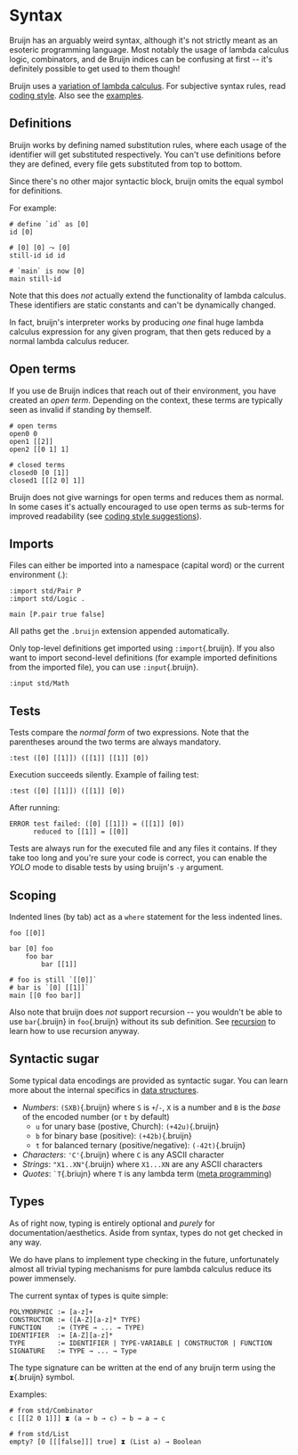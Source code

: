 # Syntax

Bruijn has an arguably weird syntax, although it's not strictly meant as
an esoteric programming language. Most notably the usage of lambda
calculus logic, combinators, and de Bruijn indices can be confusing at
first -- it's definitely possible to get used to them though!

Bruijn uses a [variation of lambda calculus](lambda-calculus.md). For
subjective syntax rules, read [coding style](../coding/style.md). Also
see the [examples](../coding/examples.md).

## Definitions

Bruijn works by defining named substitution rules, where each usage of
the identifier will get substituted respectively. You can't use
definitions before they are defined, every file gets substituted from
top to bottom.

Since there's no other major syntactic block, bruijn omits the equal
symbol for definitions.

For example:

``` bruijn
# define `id` as [0]
id [0]

# [0] [0] ⤳ [0]
still-id id id

# `main` is now [0]
main still-id
```

Note that this does *not* actually extend the functionality of lambda
calculus. These identifiers are static constants and can't be
dynamically changed.

In fact, bruijn's interpreter works by producing *one* final huge lambda
calculus expression for any given program, that then gets reduced by a
normal lambda calculus reducer.

## Open terms

If you use de Bruijn indices that reach out of their environment, you
have created an *open term*. Depending on the context, these terms are
typically seen as invalid if standing by themself.

``` bruijn
# open terms
open0 0
open1 [[2]]
open2 [[0 1] 1]

# closed terms
closed0 [0 [1]]
closed1 [[[2 0] 1]]
```

Bruijn does not give warnings for open terms and reduces them as normal.
In some cases it's actually encouraged to use open terms as sub-terms
for improved readability (see [coding style
suggestions](../coding/style.md)).

## Imports

Files can either be imported into a namespace (capital word) or the
current environment (.):

``` bruijn
:import std/Pair P
:import std/Logic .

main [P.pair true false]
```

All paths get the `.bruijn` extension appended automatically.

Only top-level definitions get imported using `:import`{.bruijn}. If you
also want to import second-level definitions (for example imported
definitions from the imported file), you can use `:input`{.bruijn}.

``` bruijn
:input std/Math
```

## Tests

Tests compare the *normal form* of two expressions. Note that the
parentheses around the two terms are always mandatory.

``` bruijn
:test ([0] [[1]]) ([[1]] [[1]] [0])
```

Execution succeeds silently. Example of failing test:

``` bruijn
:test ([0] [[1]]) ([[1]] [0])
```

After running:

    ERROR test failed: ([0] [[1]]) = ([[1]] [0])
          reduced to [[1]] = [[0]]

Tests are always run for the executed file and any files it contains. If
they take too long and you're sure your code is correct, you can enable
the *YOLO* mode to disable tests by using bruijn's `-y` argument.

## Scoping

Indented lines (by tab) act as a `where` statement for the less indented
lines.

``` bruijn
foo [[0]]

bar [0] foo
    foo bar
        bar [[1]]

# foo is still `[[0]]`
# bar is `[0] [[1]]`
main [[0 foo bar]]
```

Also note that bruijn does *not* support recursion -- you wouldn't be
able to use `bar`{.bruijn} in `foo`{.bruijn} without its sub definition.
See [recursion](../coding/recursion.md) to learn how to use recursion
anyway.

## Syntactic sugar

Some typical data encodings are provided as syntactic sugar. You can
learn more about the internal specifics in [data
structures](../coding/data-structures.md).

-   *Numbers*: `(SXB)`{.bruijn} where `S` is `+`/`-`, `X` is a number
    and `B` is the *base* of the encoded number (or `t` by default)
    -   `u` for unary base (postive, Church): `(+42u)`{.bruijn}
    -   `b` for binary base (positive): `(+42b)`{.bruijn}
    -   `t` for balanced ternary (positive/negative): `(-42t)`{.bruijn}
-   *Characters*: `'C'`{.bruijn} where `C` is any ASCII character
-   *Strings*: `"X1..XN"`{.bruijn} where `X1...XN` are any ASCII
    characters
-   *Quotes*: `` `T ``{.briujn} where `T` is any lambda term ([meta
    programming](../coding/meta-programming.md))

## Types

As of right now, typing is entirely optional and *purely* for
documentation/aesthetics. Aside from syntax, types do not get checked in
any way.

We do have plans to implement type checking in the future, unfortunately
almost all trivial typing mechanisms for pure lambda calculus reduce its
power immensely.

The current syntax of types is quite simple:

    POLYMORPHIC := [a-z]+
    CONSTRUCTOR := ([A-Z][a-z]* TYPE)
    FUNCTION    := (TYPE → ... → TYPE)
    IDENTIFIER  := [A-Z][a-z]*
    TYPE        := IDENTIFIER | TYPE-VARIABLE | CONSTRUCTOR | FUNCTION
    SIGNATURE   := TYPE → ... → Type

The type signature can be written at the end of any bruijn term using
the `⧗`{.bruijn} symbol.

Examples:

``` bruijn
# from std/Combinator
c [[[2 0 1]]] ⧗ (a → b → c) → b → a → c

# from std/List
empty? [0 [[[false]]] true] ⧗ (List a) → Boolean
```
